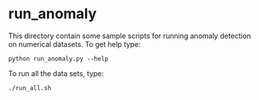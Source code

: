 run_anomaly
===========

This directory contain some sample scripts for running anomaly detection on
numerical datasets.  To get help type:

```
python run_anomaly.py --help
```

To run all the data sets, type:

```
./run_all.sh
```

